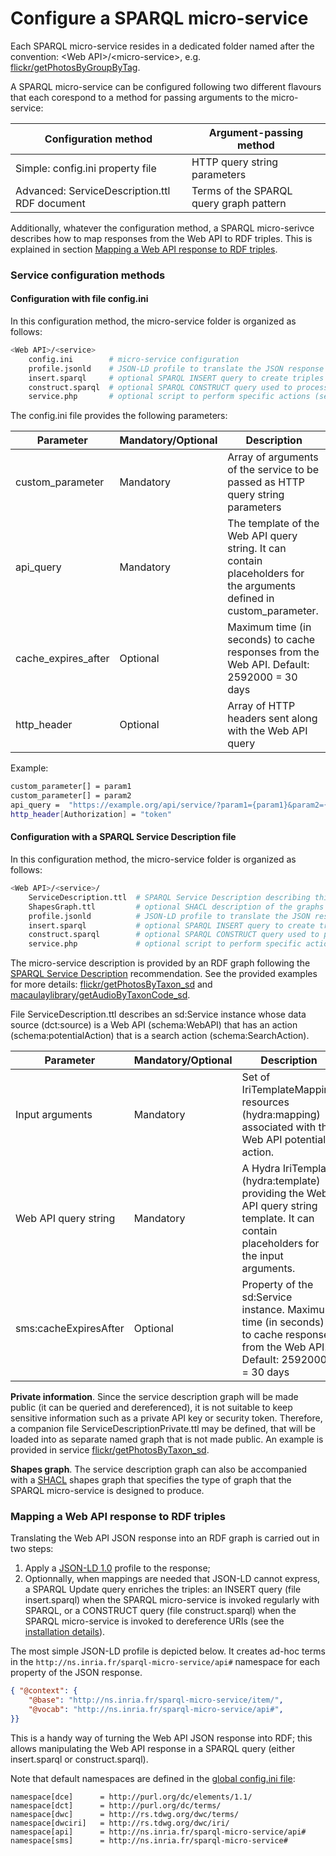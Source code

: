# Configure a SPARQL micro-service

Each SPARQL micro-service resides in a dedicated folder named after the convention: \<Web API\>/\<micro-service\>, e.g. [flickr/getPhotosByGroupByTag](/src/sparqlms/flickr/getPhotosByTaxon).

A SPARQL micro-service can be configured following two different flavours that each corespond to a method for passing arguments to the micro-service:

Configuration method | Argument-passing method
------------ | -------------
Simple: config.ini property file | HTTP query string parameters
Advanced: ServiceDescription.ttl RDF document | Terms of the SPARQL query graph pattern

Additionally, whatever the configuration method, a SPARQL micro-serivce describes how to map responses from the Web API to RDF triples. This is explained in section [Mapping a Web API response to RDF triples](#mapping-a-web-api-response-to-rdf-triples).
 

### Service configuration methods

#### Configuration with file config.ini

In this configuration method, the micro-service folder is organized as follows:

```bash
<Web API>/<service>
    config.ini        # micro-service configuration
    profile.jsonld    # JSON-LD profile to translate the JSON response into JSON-LD
    insert.sparql     # optional SPARQL INSERT query to create triples that JSON-LD cannot create
    construct.sparql  # optional SPARQL CONSTRUCT query used to process URI dereferencing queries
    service.php       # optional script to perform specific actions (see 'src/sparqlms/manual_config_example')
```

The config.ini file provides the following parameters:

Parameter | Mandatory/Optional | Description
------------ | ------------- | -------------
custom_parameter | Mandatory | Array of arguments of the service to be passed as HTTP query string parameters
api_query | Mandatory | The template of the Web API query string. It can contain placeholders for the arguments defined in custom_parameter.
cache_expires_after | Optional | Maximum time (in seconds) to cache responses from the Web API. Default: 2592000 = 30 days
http_header | Optional | Array of HTTP headers sent along with the Web API query


Example:
```bash
custom_parameter[] = param1
custom_parameter[] = param2
api_query =  "https://example.org/api/service/?param1={param1}&param2={param2}"
http_header[Authorization] = "token"
```


#### Configuration with a SPARQL Service Description file

In this configuration method, the micro-service folder is organized as follows:

```bash
<Web API>/<service>/
    ServiceDescription.ttl  # SPARQL Service Description describing this micro-service
    ShapesGraph.ttl         # optional SHACL description of the graphs produced by the service
    profile.jsonld          # JSON-LD profile to translate the JSON response into JSON-LD
    insert.sparql           # optional SPARQL INSERT query to create triples that JSON-LD cannot create
    construct.sparql        # optional SPARQL CONSTRUCT query used to process URI dereferencing queries
    service.php             # optional script to perform specific actions (see 'src/sparqlms/manual_config_example')
```

The micro-service description is provided by an RDF graph following the [SPARQL Service Description](https://www.w3.org/TR/2013/REC-sparql11-service-description-20130321/) recommendation. 
See the provided examples for more details: [flickr/getPhotosByTaxon_sd](/src/sparqlms/flickr/getPhotosByTaxon_sd/ServiceDescription.ttl) and [macaulaylibrary/getAudioByTaxonCode_sd](/src/sparqlms/macaulaylibrary/getAudioByTaxonCode_sd/ServiceDescription.ttl).

File ServiceDescription.ttl describes an sd:Service instance whose data source (dct:source) is a Web API (schema:WebAPI) that has an action (schema:potentialAction) that is a search action (schema:SearchAction).

Parameter | Mandatory/Optional | Description
------------ | ------------- | -------------
Input arguments | Mandatory | Set of IriTemplateMapping resources (hydra:mapping) associated with the Web API potential action.
Web API query string | Mandatory | A Hydra IriTemplate (hydra:template) providing the Web API query string template. It can contain placeholders for the input arguments.
sms:cacheExpiresAfter | Optional | Property of the sd:Service instance. Maximum time (in seconds) to cache responses from the Web API. Default: 2592000 = 30 days


**Private information**.
Since the service description graph will be made public (it can be queried and dereferenced), it is not suitable to keep sensitive information such as a private API key or security token.
Therefore, a companion file ServiceDescriptionPrivate.ttl may be defined, that will be loaded into as separate named graph that is not made public.
An example is provided in service [flickr/getPhotosByTaxon_sd](/src/sparqlms/flickr/getPhotosByTaxon_sd).

**Shapes graph**.
The service description graph can also be accompanied with a [SHACL](https://www.w3.org/TR/2017/REC-shacl-20170720/) shapes graph that specifies the type of graph that the SPARQL micro-service is designed to produce.


### Mapping a Web API response to RDF triples

Translating the Web API JSON response into an RDF graph is carried out in two steps: 
1. Apply a [JSON-LD 1.0](https://www.w3.org/TR/2014/REC-json-ld-20140116/) profile to the response;
2. Optionnally, when mappings are needed that JSON-LD cannot express, a SPARQL Update query enriches the triples: an INSERT query (file insert.sparql) when the SPARQL micro-service is invoked regularly with SPARQL, or a CONSTRUCT query (file construct.sparql) when the SPARQL micro-service is invoked to dereference URIs (see the [installation details](/doc/04-install.md#rewriting-rules-for-uri-dereferencing)).

The most simple JSON-LD profile is depicted below. It creates ad-hoc terms in the ```http://ns.inria.fr/sparql-micro-service/api#``` namespace for each property of the JSON response.
```json
{ "@context": {
    "@base": "http://ns.inria.fr/sparql-micro-service/item/",
    "@vocab": "http://ns.inria.fr/sparql-micro-service/api#",
}}
```

This is a handy way of turning the Web API JSON response into RDF; this allows manipulating the Web API response in a SPARQL query (either insert.sparql or construct.sparql).

Note that default namespaces are defined in the [global config.ini file](/src/sparqlms/config.ini):
```
namespace[dce]      = http://purl.org/dc/elements/1.1/
namespace[dct]      = http://purl.org/dc/terms/
namespace[dwc]      = http://rs.tdwg.org/dwc/terms/
namespace[dwciri]   = http://rs.tdwg.org/dwc/iri/
namespace[api]      = http://ns.inria.fr/sparql-micro-service/api#
namespace[sms]      = http://ns.inria.fr/sparql-micro-service#
```
